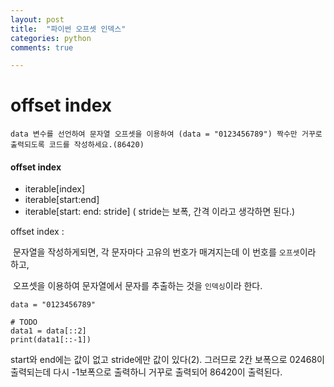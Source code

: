 ```yaml
---
layout: post
title:  "파이썬 오프셋 인덱스"
categories: python
comments: true

---
```


# offset index

~~~
data 변수를 선언하여 문자열 오프셋을 이용하여 (data = "0123456789") 짝수만 거꾸로 출력되도록 코드를 작성하세요.(86420)
~~~



#### offset index

- iterable[index]
- iterable[start:end]
- iterable[start​: end: ​stride] ( stride는 보폭, 간격 이라고 생각하면 된다.)



offset index : 

​	문자열을 작성하게되면, 각 문자마다 고유의 번호가 매겨지는데 이 번호를 `오프셋`이라 하고, 

​	오프셋을 이용하여 문자열에서 문자를 추출하는 것을 `인덱싱`이라 한다.



~~~
data = "0123456789"

# TODO  
data1 = data[::2]
print(data1[::-1])
~~~

start와 end에는 값이 없고 stride에만 값이 있다(2).  그러므로 2칸 보폭으로 02468이 출력되는데 다시 -1보폭으로 출력하니 거꾸로 출력되어 86420이 출력된다.

